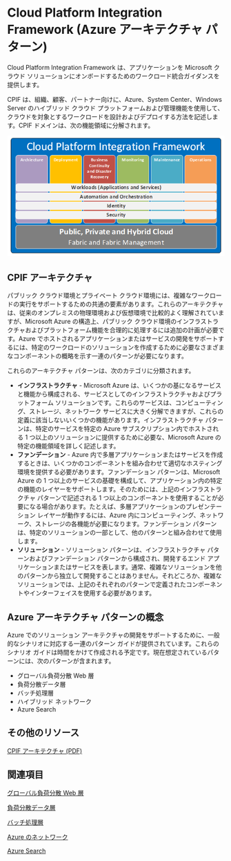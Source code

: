 <properties 
   pageTitle="Cloud Platform Integration Framework - Azure アーキテクチャ パターン" 
   description="Cloud Platform Integration Framework は、アプリケーションを Microsoft Azure のアーキテクチャ パターンで構成される Microsoft クラウド ソリューションにオンボードするためのワークロード統合ガイダンスを提供します。" 
   services="" 
   documentationCenter="" 
   authors="arynes" 
   manager="fredhar" 
   editor=""/>

<tags
   ms.service="cloud-services"
   ms.devlang="multiple"
   ms.topic="article"
   ms.tgt_pltfrm="na"
   ms.workload="multiple" 
   ms.date="03/25/2015"
   ms.author="arynes"/>


# Cloud Platform Integration Framework (Azure アーキテクチャ パターン)

Cloud Platform Integration Framework は、アプリケーションを Microsoft クラウド ソリューションにオンボードするためのワークロード統合ガイダンスを提供します。

CPIF は、組織、顧客、パートナー向けに、Azure、System Center、Windows Server のハイブリッド クラウド プラットフォームおよび管理機能を使用して、クラウドを対象とするワークロードを設計およびデプロイする方法を記述します。CPIF ドメインは、次の機能領域に分解されます。

![リソース ブレードとリソース グループのブレードの [タグ] 部分](./media/azure-architecture-cpif-overview/overview.png)

##  CPIF アーキテクチャ

パブリック クラウド環境とプライベート クラウド環境には、複雑なワークロードの実行をサポートするための共通の要素があります。これらのアーキテクチャは、従来のオンプレミスの物理環境および仮想環境で比較的よく理解されていますが、Microsoft Azure の構造上、パブリック クラウド環境のインフラストラクチャおよびプラットフォーム機能を合理的に処理するには追加の計画が必要です。Azure でホストされるアプリケーションまたはサービスの開発をサポートするには、特定のワークロードのソリューションを作成するために必要なさまざまなコンポーネントの概略を示す一連のパターンが必要になります。

これらのアーキテクチャ パターンは、次のカテゴリに分類されます。

- **インフラストラクチャ** - Microsoft Azure は、いくつかの基になるサービスと機能から構成される、サービスとしてのインフラストラクチャおよびプラットフォーム ソリューションです。これらのサービスは、コンピューティング、ストレージ、ネットワーク サービスに大きく分解できますが、これらの定義に該当しないいくつかの機能があります。インフラストラクチャ パターンは、特定のサービスを特定の Azure サブスクリプション内でホストされる 1 つ以上のソリューションに提供するために必要な、Microsoft Azure の特定の機能領域を詳しく記述します。 
- **ファンデーション** - Azure 内で多層アプリケーションまたはサービスを作成するときは、いくつかのコンポーネントを組み合わせて適切なホスティング環境を提供する必要があります。ファンデーション パターンは、Microsoft Azure の 1 つ以上のサービスの基礎を構成して、アプリケーション内の特定の機能のレイヤーをサポートします。そのためには、上記のインフラストラクチャ パターンで記述される 1 つ以上のコンポーネントを使用することが必要になる場合があります。たとえば、多層アプリケーションのプレゼンテーション レイヤーが動作するには、Azure 内にコンピューティング、ネットワーク、ストレージの各機能が必要になります。ファンデーション パターンは、特定のソリューションの一部として、他のパターンと組み合わせて使用します。
- **ソリューション** - ソリューション パターンは、インフラストラクチャ パターンおよびファンデーション パターンから構成され、開発するエンド アプリケーションまたはサービスを表します。通常、複雑なソリューションを他のパターンから独立して開発することはありません。それどころか、複雑なソリューションでは、上記のそれぞれのパターンで定義されたコンポーネントやインターフェイスを使用する必要があります。    

## Azure アーキテクチャ パターンの概念

Azure でのソリューション アーキテクチャの開発をサポートするために、一般的なシナリオに対応する一連のパターン ガイドが提供されています。これらのシナリオ ガイドは時間をかけて作成される予定です。現在想定されているパターンには、次のパターンが含まれます。

- グローバル負荷分散 Web 層 
- 負荷分散データ層
- バッチ処理層
- ハイブリッド ネットワーク
- Azure Search 

##  その他のリソース
[CPIF アーキテクチャ (PDF)](https://gallery.technet.microsoft.com/Cloud-Platform-Integration-bd1e434a)

## 関連項目
[グローバル負荷分散 Web 層](https://gallery.technet.microsoft.com/Cloud-Platform-Integration-2c3c663a)

[負荷分散データ層](https://gallery.technet.microsoft.com/Cloud-Platform-Integration-dfb09e41)

[バッチ処理層](https://gallery.technet.microsoft.com/Cloud-Platform-Integration-0bc3f8b1)

[Azure のネットワーク](https://gallery.technet.microsoft.com/Cloud-Platform-Integration-5e401f38)

[Azure Search](https://gallery.technet.microsoft.com/Cloud-Platform-Integration-e581d65d)

<!---HONumber=July15_HO4-->
